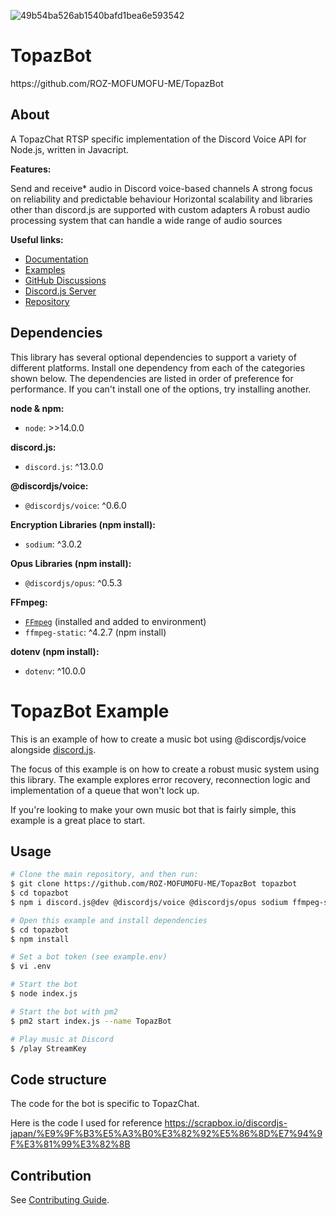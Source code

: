 ![49b54ba526ab1540bafd1bea6e593542](https://user-images.githubusercontent.com/35634920/129456355-da650b6d-37e1-4da0-a362-f056eebea238.png)
# TopazBot

<p>
https://github.com/ROZ-MOFUMOFU-ME/TopazBot
</p>

## About

A TopazChat RTSP specific implementation of the Discord Voice API for Node.js, written in Javacript.

**Features:**

Send and receive* audio in Discord voice-based channels
A strong focus on reliability and predictable behaviour
Horizontal scalability and libraries other than discord.js are supported with custom adapters
A robust audio processing system that can handle a wide range of audio sources

**Useful links:**

- [Documentation](https://discordjs.github.io/voice)
- [Examples](https://github.com/discordjs/voice/tree/main/examples)
- [GitHub Discussions](https://github.com/discordjs/voice/discussions)
- [Discord.js Server](https://discord.gg/djs)
- [Repository](https://github.com/discordjs/voice)

## Dependencies

This library has several optional dependencies to support a variety
of different platforms. Install one dependency from each of the
categories shown below. The dependencies are listed in order of
preference for performance. If you can't install one of the options,
try installing another.

**node & npm:**

- `node`: >>14.0.0

**discord.js:**

- `discord.js`: ^13.0.0

**@discordjs/voice:**

- `@discordjs/voice`: ^0.6.0

**Encryption Libraries (npm install):**

- `sodium`: ^3.0.2

**Opus Libraries (npm install):**

- `@discordjs/opus`: ^0.5.3

**FFmpeg:**

- [`FFmpeg`](https://ffmpeg.org/) (installed and added to environment)
- `ffmpeg-static`: ^4.2.7 (npm install)

**dotenv (npm install):**

- `dotenv`: ^10.0.0

# TopazBot Example

This is an example of how to create a music bot using @discordjs/voice alongside [discord.js](https://github.com/discordjs/discord.js).

The focus of this example is on how to create a robust music system using this library. The example explores error recovery, reconnection logic and implementation of a queue that won't lock up.

If you're looking to make your own music bot that is fairly simple, this example is a great place to start.

## Usage

```bash
# Clone the main repository, and then run:
$ git clone https://github.com/ROZ-MOFUMOFU-ME/TopazBot topazbot
$ cd topazbot
$ npm i discord.js@dev @discordjs/voice @discordjs/opus sodium ffmpeg-static dotenv

# Open this example and install dependencies
$ cd topazbot
$ npm install

# Set a bot token (see example.env)
$ vi .env

# Start the bot
$ node index.js

# Start the bot with pm2
$ pm2 start index.js --name TopazBot

# Play music at Discord
$ /play StreamKey
```

## Code structure

The code for the bot is specific to TopazChat.

Here is the code I used for reference
https://scrapbox.io/discordjs-japan/%E9%9F%B3%E5%A3%B0%E3%82%92%E5%86%8D%E7%94%9F%E3%81%99%E3%82%8B

## Contribution

See [Contributing Guide](https://github.com/ROZ-MOFUMOFU-ME/topazbot/blob/main/.github/CONTRIBUTING.md).
